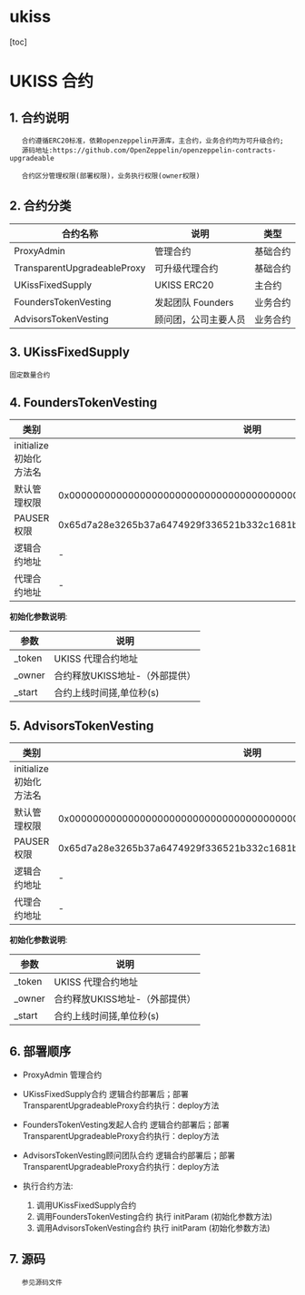 # ukiss

[toc]

# UKISS 合约

## 1. 合约说明
```text
   合约遵循ERC20标准，依赖openzeppelin开源库，主合约，业务合约均为可升级合约; 
   源码地址:https://github.com/OpenZeppelin/openzeppelin-contracts-upgradeable
  
   合约区分管理权限(部署权限)，业务执行权限(owner权限)
```

## 2. 合约分类

| 合约名称     | 说明   | 类型|
| ----------  | --------|--------|
| ProxyAdmin | 管理合约 |基础合约|
| TransparentUpgradeableProxy | 可升级代理合约  |基础合约|
| UKissFixedSupply | UKISS ERC20   |主合约|
| FoundersTokenVesting | 发起团队 Founders   |业务合约|
| AdvisorsTokenVesting | 顾问团，公司主要人员   |业务合约|


## 3. UKissFixedSupply

```
固定数量合约
```


## 4. FoundersTokenVesting

| 类别     | 说明 |
| ----------  | --------|
| initialize 初始化方法名 |  |
| 默认管理权限 | 0x0000000000000000000000000000000000000000000000000000000000000000  |
| PAUSER权限 | 0x65d7a28e3265b37a6474929f336521b332c1681b933f6cb9f3376673440d862a  |
| 逻辑合约地址 | -  |
| 代理合约地址 | -  |

**初始化参数说明**:

| 参数     | 说明 |
| ----------  | --------|
| _token | UKISS 代理合约地址 |
| _owner | 合约释放UKISS地址-（外部提供）  |
| _start | 合约上线时间搓,单位秒(s)  |


## 5. AdvisorsTokenVesting

| 类别     | 说明 |
| ----------  | --------|
| initialize 初始化方法名 |  |
| 默认管理权限 | 0x0000000000000000000000000000000000000000000000000000000000000000  |
| PAUSER权限 | 0x65d7a28e3265b37a6474929f336521b332c1681b933f6cb9f3376673440d862a  |
| 逻辑合约地址 | -  |
| 代理合约地址 | -  |

**初始化参数说明**:

| 参数     | 说明 |
| ----------  | --------|
| _token | UKISS 代理合约地址 |
| _owner | 合约释放UKISS地址-（外部提供）  |
| _start | 合约上线时间搓,单位秒(s)  |

## 6. 部署顺序

- ProxyAdmin 管理合约
- UKissFixedSupply合约  逻辑合约部署后；部署 TransparentUpgradeableProxy合约执行：deploy方法
- FoundersTokenVesting发起人合约  逻辑合约部署后；部署 TransparentUpgradeableProxy合约执行：deploy方法
- AdvisorsTokenVesting顾问团队合约   逻辑合约部署后；部署 TransparentUpgradeableProxy合约执行：deploy方法
- 执行合约方法:
     
  1. 调用UKissFixedSupply合约
  2. 调用FoundersTokenVesting合约 执行  initParam (初始化参数方法)
  3. 调用AdvisorsTokenVesting合约 执行 initParam (初始化参数方法)

## 7. 源码

```text
   参见源码文件
```




